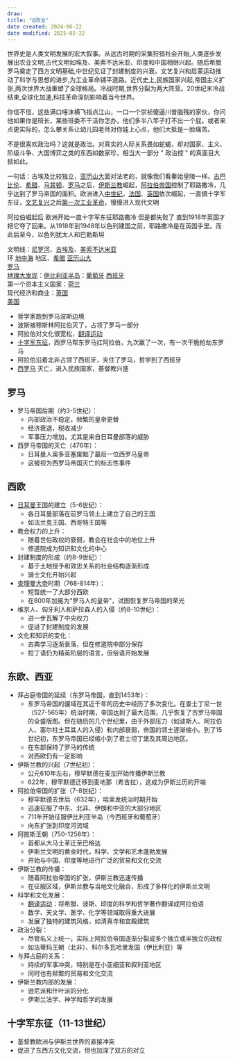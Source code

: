 ```yaml
---
draw:
title: "@政治"
date created: 2024-06-22
date modified: 2025-02-22
---
```


世界史是人类文明发展的宏大叙事。从远古时期的采集狩猎社会开始,人类逐步发展出农业文明,古代文明如埃及、美索不达米亚、印度和中国相继兴起。随后希腊罗马奠定了西方文明基础,中世纪见证了封建制度的兴衰。文艺复兴和启蒙运动推动了科学与思想的进步,为工业革命铺平道路。近代史上,民族国家兴起,帝国主义扩张,两次世界大战重塑了全球格局。冷战时期,世界分裂为两大阵营。20世纪末冷战结束,全球化加速,科技革命深刻影响着当今世界。

你信不信，这些满口唾沫横飞指点江山，一口一个崇祯傻逼川普脑残的家伙，你问他如果你是班长，某些班委不干活你怎办，他们多半八竿子打不出一个屁。或者来点更实际的，怎么攀关系让幼儿园老师对你娃上心点，他们大抵是一脸痛苦。

不是很喜欢政治吗？这就是政治。对真实的人际关系畏如蛇蝎，却对国家、主义、阶级斗争、大国博弈之类的东西如数家珍，相当大一部分 " 政治控 " 的真面目大抵如此。

<!-- more -->

一句话：古埃及比较独立，[亚历山大](亚历山大.md)面对法老的，就像我们看秦始皇陵一样。[古巴比伦](古巴比伦.md)、[希腊](希腊.md)、[马其顿](马其顿.md)、[罗马](罗马.md)之后，[伊斯兰教](伊斯兰教.md)崛起，[阿拉伯帝国](阿拉伯帝国.md)控制了耶路撒冷，几乎达到了罗马帝国的面积。欧洲进入[中世纪](中世纪)，[法国](法国.md)、[英国](英国.md)依次崛起，一直搞十字军东征，[文艺复兴](文艺复兴.md)之后[第一次工业革命](第一次工业革命.md)，慢慢进入现代文明

阿拉伯崛起后 欧洲开始一直十字军东征耶路撒冷 但是都失败了 直到1918年英国才把它夺了回来。从1918年到1948年以色列建国之前，耶路撒冷是在英国手里。而此后至今，以色列犹太人和巴勒斯坦

文明线：[尼罗河](尼罗河)、[古埃及](古埃及.md)、[美索不达米亚](美索不达米亚.md)  
		环 [地中海](地中海.md) 地区、[希腊](希腊.md) [亚历山大](亚历山大.md)  
		[罗马](罗马.md)  
		[地理大发现](地理大发现.md)：[伊比利亚半岛](伊比利亚半岛.md)：[葡萄牙](葡萄牙.md) [西班牙](西班牙.md)  
		第一个资本主义国家：[荷兰](荷兰.md)  
		现代经济和商业：[英国](英国.md)  
		[美国](美国.md)

- 哲学家跑到罗马波斯边境  
- 波斯被穆斯林阿拉伯灭了，占领了罗马一部分  
- 阿拉伯对文化很宽松，[翻译运动](翻译运动.md)  
- [十字军东征](十字军东征.md)，西罗马帮东罗马扛阿拉伯，九次赢了一次，有一次干脆抢劫东罗马  
- 阿拉伯沿着北非占领了西班牙，夹住了罗马，哲学到了西班牙  
- [西罗马](西罗马) 灭亡，进入民族国家，基督教兴盛  

## 罗马

- 罗马帝国后期（约3-5世纪）：
    - 内部政治不稳定，频繁的皇帝更替
    - 经济衰退，税收减少
    - 军事压力增加，尤其是来自日耳曼部落的威胁
- 西罗马帝国的灭亡（476年）：
    - 日耳曼人奥多亚塞废黜了最后一位西罗马皇帝
    - 这被视为西罗马帝国灭亡的标志性事件

## 西欧

- [日耳曼](日耳曼.md)王国的建立（5-6世纪）：
    - 各日耳曼部落在前罗马领土上建立了自己的王国
    - 如法兰克王国、西哥特王国等
- 教会权力的上升：
    - 随着世俗政权的衰弱，教会在社会中的地位上升
    - 修道院成为知识和文化的中心
- 封建制度的形成（约8-9世纪）：
    - 基于土地授予和效忠关系的社会结构逐渐形成
    - 骑士文化开始兴起
- [查理曼大帝](查理曼大帝.md)时期（768-814年）：
    - 短暂统一了大部分西欧
    - 在800年加冕为"罗马人的皇帝"，试图恢复罗马帝国的荣光
- 维京人、匈牙利人和萨拉森人的入侵（约8-10世纪）：
    - 进一步瓦解了中央权力
    - 促进了封建制度的发展
- 文化和知识的变化：
    - 古典学习逐渐衰落，但在修道院中部分保存
    - 拉丁语仍为精英阶层的语言，但俗语开始发展

## 东欧、西亚

- 拜占庭帝国的延续（东罗马帝国，直到1453年）：
	- 东罗马帝国的疆域在其近千年的历史中经历了多次变化。在查士丁尼一世（527-565年）统治时期，帝国达到了最大范围，几乎恢复了古罗马帝国的全盛版图。但在随后的几个世纪里，由于外部压力（如波斯人、阿拉伯人、塞尔柱土耳其人的入侵）和内部衰弱，帝国的领土逐渐缩小。到了15世纪初，东罗马帝国已经缩小到了君士坦丁堡及其周边地区。
    - 在东部保持了罗马的传统
    - 对西欧仍有一定影响
- 伊斯兰教的兴起（7世纪初）：
    - 公元610年左右，穆罕默德在麦加开始传播伊斯兰教
    - 622年，穆罕默德迁移到麦地那（希吉拉），这成为伊斯兰历的开端
- 阿拉伯帝国的扩张（7-8世纪）：
    - 穆罕默德去世后（632年），哈里发统治时期开始
    - 迅速征服了中东、北非、伊朗和中亚的大部分地区
    - 711年开始征服伊比利亚半岛（今西班牙和葡萄牙）
    - 向东扩张到印度河流域
- 阿拔斯王朝（750-1258年）：
    - 首都从大马士革迁至巴格达
    - 伊斯兰文明的黄金时代，科学、文学和艺术蓬勃发展
    - 开始与中国、印度等地进行广泛的贸易和文化交流
- 伊斯兰教的传播：
    - 随着阿拉伯帝国的扩张，伊斯兰教迅速传播
    - 在征服区域，伊斯兰教与当地文化融合，形成了多样化的伊斯兰文明
- 科学和文化发展：
    - [翻译运动](翻译运动.md)：将希腊、波斯、印度的科学和哲学著作翻译成阿拉伯语
    - 数学、天文学、医学、化学等领域取得重大进展
    - 发展了独特的建筑风格，如清真寺和宫殿建筑
- 政治分裂：
    - 尽管名义上统一，实际上阿拉伯帝国逐渐分裂成多个独立或半独立的政权
    - 如法蒂玛王朝（北非）、科尔多瓦哈里发国（伊比利亚）等
- 与拜占庭的关系：
    - 持续的军事冲突，特别是在小亚细亚和叙利亚地区
    - 同时也有频繁的贸易和文化交流
- 伊斯兰教内部的发展：
    - 逊尼派和什叶派的分化
    - 伊斯兰法学、神学和哲学的发展

## 十字军东征（11-13世纪）

- 基督教欧洲与伊斯兰世界的直接冲突
- 促进了东西方文化交流，但也加深了双方的对立
